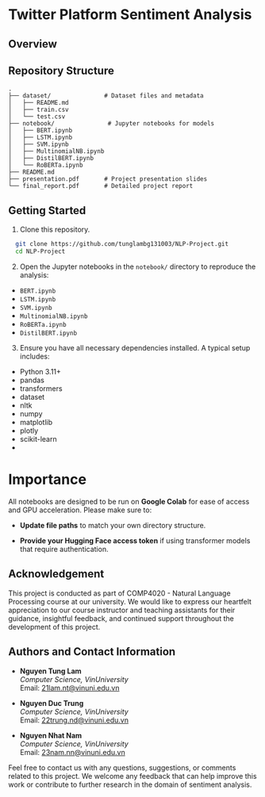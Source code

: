 # Twitter Platform Sentiment Analysis

## Overview

## Repository Structure

```
.
├── dataset/               # Dataset files and metadata   
│   ├── README.md 
│   ├── train.csv
│   └── test.csv 
├── notebook/               # Jupyter notebooks for models   
│   ├── BERT.ipynb 
│   ├── LSTM.ipynb 
│   ├── SVM.ipynb
│   ├── MultinomialNB.ipynb
│   ├── DistilBERT.ipynb
│   └── RoBERTa.ipynb
├── README.md
├── presentation.pdf       # Project presentation slides
└── final_report.pdf       # Detailed project report
```

## Getting Started

1. Clone this repository.
 ```bash
   git clone https://github.com/tunglambg131003/NLP-Project.git
   cd NLP-Project
 ```
2. Open the Jupyter notebooks in the `notebook/` directory to reproduce the analysis:

- `BERT.ipynb`
- `LSTM.ipynb `
- `SVM.ipynb`
- `MultinomialNB.ipynb`
- `RoBERTa.ipynb`
- `DistilBERT.ipynb`

3. Ensure you have all necessary dependencies installed. A typical setup includes:

- Python 3.11+
- pandas
- transformers
- dataset
- nltk
- numpy
- matplotlib
- plotly
- scikit-learn
- 
# Importance 

All notebooks are designed to be run on **Google Colab** for ease of access and GPU acceleration. Please make sure to:

- **Update file paths** to match your own directory structure. 

- **Provide your Hugging Face access token** if using transformer models that require authentication.

## Acknowledgement

This project is conducted as part of COMP4020 - Natural Language Processing course at our university. We would like to express our heartfelt appreciation to our course instructor and teaching assistants for their guidance, insightful feedback, and continued support throughout the development of this project.

## Authors and Contact Information

- **Nguyen Tung Lam**  
  *Computer Science, VinUniversity*  
  Email: [21lam.nt@vinuni.edu.vn](mailto:21lam.nt@vinuni.edu.vn)

- **Nguyen Duc Trung**  
  *Computer Science, VinUniversity*  
  Email: [22trung.nd@vinuni.edu.vn](mailto:22trung.nd@vinuni.edu.vn)

- **Nguyen Nhat Nam**  
  *Computer Science, VinUniversity*  
  Email: [23nam.nn@vinuni.edu.vn](23nam.nn@vinuni.edu.vn)

Feel free to contact us with any questions, suggestions, or comments related to this project. We welcome any feedback that can help improve this work or contribute to further research in the domain of sentiment analysis.
